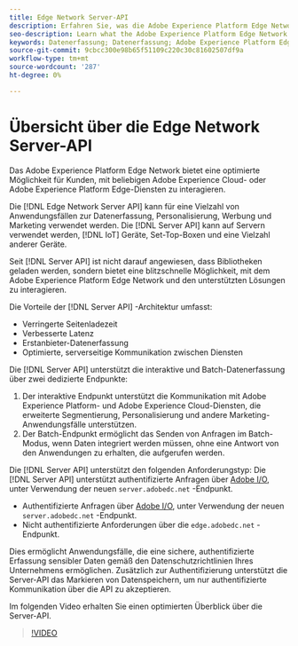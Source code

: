```yaml
---
title: Edge Network Server-API
description: Erfahren Sie, was die Adobe Experience Platform Edge Network Server-API ist und wie Sie sie verwenden können.
seo-description: Learn what the Adobe Experience Platform Edge Network Server API is and how you can use it.
keywords: Datenerfassung; Datenerfassung; Adobe Experience Platform Edge Network; Server-API;
source-git-commit: 9cbcc300e98b65f51109c220c30c81602507df9a
workflow-type: tm+mt
source-wordcount: '287'
ht-degree: 0%

---
```



# Übersicht über die Edge Network Server-API

Das Adobe Experience Platform Edge Network bietet eine optimierte Möglichkeit für Kunden, mit beliebigen Adobe Experience Cloud- oder Adobe Experience Platform Edge-Diensten zu interagieren.

Die [!DNL Edge Network Server API] kann für eine Vielzahl von Anwendungsfällen zur Datenerfassung, Personalisierung, Werbung und Marketing verwendet werden. Die [!DNL Server API] kann auf Servern verwendet werden, [!DNL IoT] Geräte, Set-Top-Boxen und eine Vielzahl anderer Geräte.

Seit [!DNL Server API] ist nicht darauf angewiesen, dass Bibliotheken geladen werden, sondern bietet eine blitzschnelle Möglichkeit, mit dem Adobe Experience Platform Edge Network und den unterstützten Lösungen zu interagieren.

Die Vorteile der [!DNL Server API] -Architektur umfasst:

* Verringerte Seitenladezeit
* Verbesserte Latenz
* Erstanbieter-Datenerfassung
* Optimierte, serverseitige Kommunikation zwischen Diensten

Die [!DNL Server API] unterstützt die interaktive und Batch-Datenerfassung über zwei dedizierte Endpunkte:

1. Der interaktive Endpunkt unterstützt die Kommunikation mit Adobe Experience Platform- und Adobe Experience Cloud-Diensten, die erweiterte Segmentierung, Personalisierung und andere Marketing-Anwendungsfälle unterstützen.
2. Der Batch-Endpunkt ermöglicht das Senden von Anfragen im Batch-Modus, wenn Daten integriert werden müssen, ohne eine Antwort von den Anwendungen zu erhalten, die aufgerufen werden.

Die [!DNL Server API] unterstützt den folgenden Anforderungstyp: Die [!DNL Server API] unterstützt authentifizierte Anfragen über [Adobe I/O](https://developer.adobe.com/), unter Verwendung der neuen `server.adobedc.net` -Endpunkt.

* Authentifizierte Anfragen über [Adobe I/O](https://developer.adobe.com/), unter Verwendung der neuen `server.adobedc.net` -Endpunkt.
* Nicht authentifizierte Anforderungen über die `edge.adobedc.net` -Endpunkt.

Dies ermöglicht Anwendungsfälle, die eine sichere, authentifizierte Erfassung sensibler Daten gemäß den Datenschutzrichtlinien Ihres Unternehmens ermöglichen. Zusätzlich zur Authentifizierung unterstützt die Server-API das Markieren von Datenspeichern, um nur authentifizierte Kommunikation über die API zu akzeptieren.

Im folgenden Video erhalten Sie einen optimierten Überblick über die Server-API.

>[!VIDEO](https://video.tv.adobe.com/v/341448/)